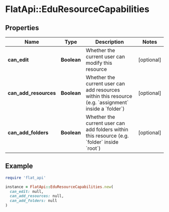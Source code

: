 # FlatApi::EduResourceCapabilities

## Properties

| Name | Type | Description | Notes |
| ---- | ---- | ----------- | ----- |
| **can_edit** | **Boolean** | Whether the current user can modify this resource  | [optional] |
| **can_add_resources** | **Boolean** | Whether the current user can add resources within this resource (e.g. &#x60;assignment&#x60; inside a &#x60;folder&#x60;)  | [optional] |
| **can_add_folders** | **Boolean** | Whether the current user can add folders within this resource (e.g. &#x60;folder&#x60; inside &#x60;root&#x60;)  | [optional] |

## Example

```ruby
require 'flat_api'

instance = FlatApi::EduResourceCapabilities.new(
  can_edit: null,
  can_add_resources: null,
  can_add_folders: null
)
```

